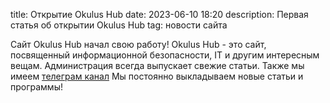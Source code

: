 title: Открытие Okulus Hub
date: 2023-06-10 18:20
description: Первая статья об открытии Okulus Hub
tag: новости сайта

Сайт Okulus Hub начал свою работу!
Okulus Hub - это сайт, посвященный информационной безопасности, IT и другим интересным вещам. Администрация всегда выпускает свежие статьи.
Также мы имеем [телеграм канал](https://t.me/okulus_hub)
Мы постоянно выкладываем новые статьи и программы!
